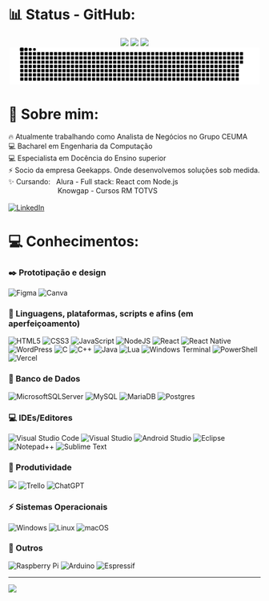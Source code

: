 # 📊 Status - GitHub:
<div align='center'>
  <img height='180em', width='fit-content' src='https://github-readme-stats.vercel.app/api/top-langs/?username=afonsofarias&layout=compact&langs_count=7&theme=dark' />
  <img height='180em', width='fit-content' src='https://github-readme-stats.vercel.app/api?username=afonsofarias&show_icons=true&theme=dark' />
  <img height='133em', width='fit-content' src='https://github-readme-streak-stats.herokuapp.com/?user=afonsofarias&theme=dark' />
  <img width='500em' src="https://github.com/afonsofarias/Snake/blob/main/github-contribution-grid-snake-dark.svg">
</div>


# 💫 Sobre mim:
🔥 Atualmente trabalhando como Analista de Negócios no Grupo CEUMA<br>
💻 Bacharel em Engenharia da Computação<br>
💻 Especialista em Docência do Ensino superior<br>
⚡ Socio da empresa Geekapps. Onde desenvolvemos soluções sob medida.<br>
✨ Cursando:  &nbsp;&nbsp;Alura - Full stack: React com Node.js<br>
&nbsp;&nbsp;&nbsp;&nbsp;&nbsp;&nbsp;&nbsp;&nbsp;&nbsp;&nbsp;&nbsp;&nbsp;&nbsp;&nbsp;&nbsp;&nbsp;&nbsp;&nbsp;&nbsp;&nbsp;&nbsp;&nbsp;&nbsp;&nbsp;&nbsp;Knowgap - Cursos RM TOTVS<br>
<br>
[![LinkedIn](https://img.shields.io/badge/LinkedIn-%230077B5.svg?logo=linkedin&logoColor=white)](https://www.linkedin.com/in/afonso-j-m-farias/)

# 💻 Conhecimentos:

### ✒️ Prototipação e design
![Figma](https://img.shields.io/badge/figma-%23F24E1E.svg?style=for-the-badge&logo=figma&logoColor=white) ![Canva](https://img.shields.io/badge/Canva-%2300C4CC.svg?style=for-the-badge&logo=Canva&logoColor=white)


### 🚀 Linguagens, plataformas, scripts e afins (em aperfeiçoamento)
![HTML5](https://img.shields.io/badge/html5-%23E34F26.svg?style=for-the-badge&logo=html5&logoColor=white) ![CSS3](https://img.shields.io/badge/css3-%231572B6.svg?style=for-the-badge&logo=css3&logoColor=white) ![JavaScript](https://img.shields.io/badge/javascript-%23323330.svg?style=for-the-badge&logo=javascript&logoColor=%23F7DF1E) ![NodeJS](https://img.shields.io/badge/node.js-6DA55F?style=for-the-badge&logo=node.js&logoColor=white) ![React](https://img.shields.io/badge/react-%2320232a.svg?style=for-the-badge&logo=react&logoColor=%2361DAFB) ![React Native](https://img.shields.io/badge/react_native-%2320232a.svg?style=for-the-badge&logo=react&logoColor=%2361DAFB) ![WordPress](https://img.shields.io/badge/WordPress-%23117AC9.svg?style=for-the-badge&logo=WordPress&logoColor=white) 
![C](https://img.shields.io/badge/c-%2300599C.svg?style=for-the-badge&logo=c&logoColor=white) ![C++](https://img.shields.io/badge/c++-%2300599C.svg?style=for-the-badge&logo=c%2B%2B&logoColor=white)  ![Java](https://img.shields.io/badge/java-%23ED8B00.svg?style=for-the-badge&logo=openjdk&logoColor=white) ![Lua](https://img.shields.io/badge/lua-%232C2D72.svg?style=for-the-badge&logo=lua&logoColor=white) ![Windows Terminal](https://img.shields.io/badge/Windows%20Terminal-%234D4D4D.svg?style=for-the-badge&logo=windows-terminal&logoColor=white) ![PowerShell](https://img.shields.io/badge/PowerShell-%235391FE.svg?style=for-the-badge&logo=powershell&logoColor=white) ![Vercel](https://img.shields.io/badge/vercel-%23000000.svg?style=for-the-badge&logo=vercel&logoColor=white)

### 💾 Banco de Dados
![MicrosoftSQLServer](https://img.shields.io/badge/Microsoft%20SQL%20Server-CC2927?style=for-the-badge&logo=microsoft%20sql%20server&logoColor=white) ![MySQL](https://img.shields.io/badge/mysql-%2300f.svg?style=for-the-badge&logo=mysql&logoColor=white) ![MariaDB](https://img.shields.io/badge/MariaDB-003545?style=for-the-badge&logo=mariadb&logoColor=white) ![Postgres](https://img.shields.io/badge/postgres-%23316192.svg?style=for-the-badge&logo=postgresql&logoColor=white)

### 💻 IDEs/Editores
![Visual Studio Code](https://img.shields.io/badge/Visual%20Studio%20Code-0078d7.svg?style=for-the-badge&logo=visual-studio-code&logoColor=white) ![Visual Studio](https://img.shields.io/badge/Visual%20Studio-5C2D91.svg?style=for-the-badge&logo=visual-studio&logoColor=white) ![Android Studio](https://img.shields.io/badge/Android%20Studio-3DDC84.svg?style=for-the-badge&logo=android-studio&logoColor=white) ![Eclipse](https://img.shields.io/badge/Eclipse-FE7A16.svg?style=for-the-badge&logo=Eclipse&logoColor=white) 	![Notepad++](https://img.shields.io/badge/Notepad++-90E59A.svg?style=for-the-badge&logo=notepad%2b%2b&logoColor=black) ![Sublime Text](https://img.shields.io/badge/sublime_text-%23575757.svg?style=for-the-badge&logo=sublime-text&logoColor=important) 

### 🔖 Produtividade
<img src="https://img.shields.io/badge/clickup-%237B68EE.svg?&style=for-the-badge&logo=clickup&logoColor=white" /> ![Trello](https://img.shields.io/badge/Trello-%23026AA7.svg?style=for-the-badge&logo=Trello&logoColor=white) ![ChatGPT](https://img.shields.io/badge/chatGPT-74aa9c?style=for-the-badge&logo=openai&logoColor=white) 

### ⚡ Sistemas Operacionais
![Windows](https://img.shields.io/badge/Windows-0078D6?style=for-the-badge&logo=windows&logoColor=white) ![Linux](https://img.shields.io/badge/Linux-FCC624?style=for-the-badge&logo=linux&logoColor=black) ![macOS](https://img.shields.io/badge/mac%20os-000000?style=for-the-badge&logo=macos&logoColor=F0F0F0)

### 🥅 Outros
![Raspberry Pi](https://img.shields.io/badge/-RaspberryPi-C51A4A?style=for-the-badge&logo=Raspberry-Pi) ![Arduino](https://img.shields.io/badge/-Arduino-00979D?style=for-the-badge&logo=Arduino&logoColor=white) ![Espressif](https://img.shields.io/badge/espressif-E7352C.svg?style=for-the-badge&logo=espressif&logoColor=white)

---
[![](https://visitcount.itsvg.in/api?id=afonsofarias&label=Profile%20Views&icon=5&pretty=false)](https://visitcount.itsvg.in)
